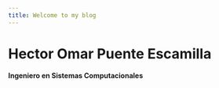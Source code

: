 ```yaml
---
title: Welcome to my blog
---
```

# Hector Omar Puente Escamilla
**Ingeniero en Sistemas Computacionales**
